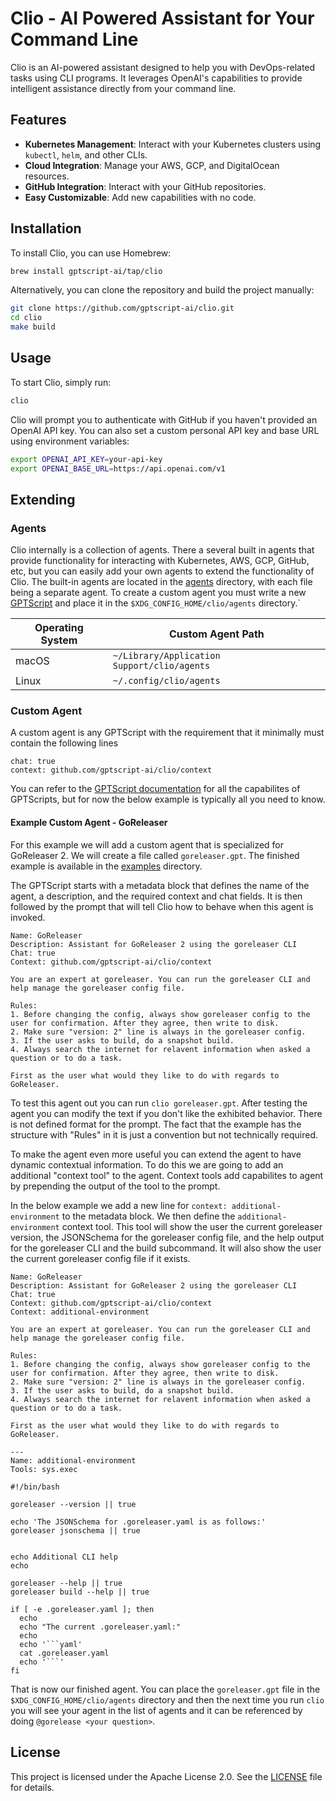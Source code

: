 # Clio - AI Powered Assistant for Your Command Line

Clio is an AI-powered assistant designed to help you with DevOps-related tasks using CLI programs. It leverages OpenAI's capabilities to provide intelligent assistance directly from your command line.

## Features

- **Kubernetes Management**: Interact with your Kubernetes clusters using `kubectl`, `helm`, and other CLIs.
- **Cloud Integration**: Manage your AWS, GCP, and DigitalOcean resources.
- **GitHub Integration**: Interact with your GitHub repositories.
- **Easy Customizable**: Add new capabilities with no code.

## Installation

To install Clio, you can use Homebrew:

```bash
brew install gptscript-ai/tap/clio
```

Alternatively, you can clone the repository and build the project manually:

```bash
git clone https://github.com/gptscript-ai/clio.git
cd clio
make build
```

## Usage

To start Clio, simply run:

```bash
clio
```

Clio will prompt you to authenticate with GitHub if you haven't provided an OpenAI API key. You can also set a custom personal API key and base URL using environment variables:

```bash
export OPENAI_API_KEY=your-api-key
export OPENAI_BASE_URL=https://api.openai.com/v1
```

## Extending

### Agents

Clio internally is a collection of agents. There a several built in agents that provide functionality for interacting with Kubernetes, AWS, GCP, GitHub, etc, but you can easily add your own agents to extend the functionality of Clio. The built-in agents are located in the [agents](./agents) directory, with each file being a separate agent. To create a custom agent you must write a new [GPTScript](https://docs.gptscript.ai) and place it in the `$XDG_CONFIG_HOME/clio/agents` directory.`

| Operating System | Custom Agent Path |
|------------------|-----------------------------------|
| macOS            | `~/Library/Application Support/clio/agents` |
| Linux            | `~/.config/clio/agents`           |

### Custom Agent

A custom agent is any GPTScript with the requirement that it minimally must contain the following lines

```gptscript
chat: true
context: github.com/gptscript-ai/clio/context
```
You can refer to the [GPTScript documentation](https://docs.gptscript.ai) for all the capabilites of GPTScripts, but for now the below example is typically
all you need to know.

#### Example Custom Agent - GoReleaser

For this example we will add a custom agent that is specialized for GoReleaser 2. We will create a file called `goreleaser.gpt`. The finished example is available in the [examples](./examples/goreleaser.gpt) directory.

The GPTScript starts with a metadata block that defines the name of the agent, a description, and the required context and chat fields. It is then followed by the prompt that will tell Clio how to behave when this agent is invoked.

```gptscript
Name: GoReleaser
Description: Assistant for GoReleaser 2 using the goreleaser CLI
Chat: true
Context: github.com/gptscript-ai/clio/context

You are an expert at goreleaser. You can run the goreleaser CLI and help manage the goreleaser config file.

Rules:
1. Before changing the config, always show goreleaser config to the user for confirmation. After they agree, then write to disk.
2. Make sure "version: 2" line is always in the goreleaser config.
3. If the user asks to build, do a snapshot build.
4. Always search the internet for relavent information when asked a question or to do a task.

First as the user what would they like to do with regards to GoReleaser.
```

To test this agent out you can run `clio goreleaser.gpt`. After testing the agent you can modify the text if you don't like the exhibited behavior. There
is not defined format for the prompt. The fact that the example has the structure with "Rules" in it is just a convention but not technically required.

To make the agent even more useful you can extend the agent to have dynamic contextual information. To do this we are going to add an additional "context tool" to the agent. Context tools add capabilites to agent by prepending the output of the tool to the prompt.

In the below example we add a new line for `context: additional-environment` to the metadata block. We then define the `additional-environment` context tool. This tool will show the user the current goreleaser version, the JSONSchema for the goreleaser config file, and the help output for the goreleaser CLI and the build subcommand. It will also show the user the current goreleaser config file if it exists.

```gptscript
Name: GoReleaser
Description: Assistant for GoReleaser 2 using the goreleaser CLI
Chat: true
Context: github.com/gptscript-ai/clio/context
Context: additional-environment

You are an expert at goreleaser. You can run the goreleaser CLI and help manage the goreleaser config file.

Rules:
1. Before changing the config, always show goreleaser config to the user for confirmation. After they agree, then write to disk.
2. Make sure "version: 2" line is always in the goreleaser config.
3. If the user asks to build, do a snapshot build.
4. Always search the internet for relavent information when asked a question or to do a task.

First as the user what would they like to do with regards to GoReleaser.

---
Name: additional-environment
Tools: sys.exec

#!/bin/bash

goreleaser --version || true

echo 'The JSONSchema for .goreleaser.yaml is as follows:'
goreleaser jsonschema || true


echo Additional CLI help
echo

goreleaser --help || true
goreleaser build --help || true

if [ -e .goreleaser.yaml ]; then
  echo
  echo "The current .goreleaser.yaml:"
  echo
  echo '```yaml'
  cat .goreleaser.yaml
  echo '```'
fi

```

That is now our finished agent. You can place the `goreleaser.gpt` file in the `$XDG_CONFIG_HOME/clio/agents` directory and then the next time you run `clio` you will see your agent in the list of agents and it can be referenced by doing `@gorelease <your question>`.

## License

This project is licensed under the Apache License 2.0. See the [LICENSE](LICENSE) file for details.
